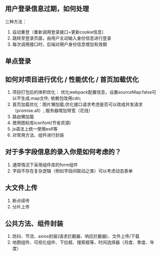 <!--
 * @Author: heywc “1842347744@qq.com”
 * @Date: 2023-02-01 11:10:32
 * @LastEditors: heywc “1842347744@qq.com”
 * @LastEditTime: 2023-02-02 15:33:56
 * @FilePath: /DailyLearning/demo/2023/项目常问总结.md
 * @Description: 这是默认设置,请设置`customMade`, 打开koroFileHeader查看配置 进行设置: https://github.com/OBKoro1/koro1FileHeader/wiki/%E9%85%8D%E7%BD%AE
-->
## 用户登录信息过期，如何处理
三种方法：
1. 自动重登（重新调用登录接口=更新cookie信息）
2. 跳转至登录页面，由用户主动输入身份信息进行登录
3. 每次调用接口时，后端对用户身份信息增加有效期

## 单点登录


## 如何对项目进行优化 / 性能优化 / 首页加载优化
1. 项目打包后的体积优化： 优化webpack配置信息，设置sourceMap:false可以不生成.map文件; 依赖包改用cdn;
2. 首页加载优化：图片懒加载;优化接口请求考虑是否可以改成并发请求（promise.all）; 服务器增加带宽（花钱）
3. 路由懒加载
4. 使用图标库iconfont(节省资源)
5. js语法上统一使用es6等
6. 对常用方法、组件进行封装

## 对于多字段信息的录入你是如何考虑的？
1. 通常情况下采用组件库的form组件
2. 字段不存在复杂逻辑（例如字段间联动之类）可以考虑动态表单

## 大文件上传
1. 断点续传
2. 分片上传

## 公共方法、组件封装
1. 防抖、节流、axios封装(请求拦截器、响应拦截器)、文件上传/下载
2. 地图组件、可视化组件、下拉框、搜索框等、时间选择器（月度、季度、年度）


